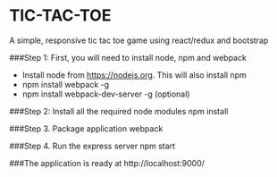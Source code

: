 # TIC-TAC-TOE
A simple, responsive tic tac toe game using react/redux and bootstrap

###Step 1: First, you will need to install node, npm and webpack
* Install node from https://nodejs.org. This will also install npm
* npm install webpack -g
* npm install webpack-dev-server -g (optional)

###Step 2: Install all the required node modules
    npm install

###Step 3. Package application 
	webpack

###Step 4. Run the express server
    npm start

###The application is ready at  http://localhost:9000/


